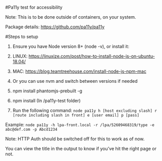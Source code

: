 #Pa11y test for accessibility

Note: This is to be done outside of containers, on your system.

Package details: https://github.com/pa11y/pa11y

#Steps to setup

1. Ensure you have Node version 8+ (node -v), or install it:

2. LINUX: https://linuxize.com/post/how-to-install-node-js-on-ubuntu-18.04/

3. MAC: https://blog.teamtreehouse.com/install-node-js-npm-mac

4. Or you can use nvm and switch between versions if needed

5. npm install phantomjs-prebuilt -g

6. npm install (In /pa11y-test folder)

7. Run the following command: `node pa11y h [host excluding slash] r [route including slash in front] e [user email] p [pass]`

Example: `node pa11y -h lpa-front.local -r /lpa/52609468319/type -e abc@def.com -p Abcd1234`

Note: HTTP Auth should be switched off for this to work as of now.

You can view the title in the output to know if you’ve hit the right page or not.